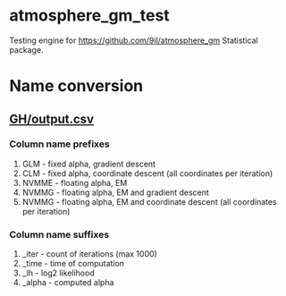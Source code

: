 atmosphere_gm_test
==================

Testing engine for https://github.com/9il/atmosphere_gm Statistical package.

# Name conversion

## [GH/output.csv](data/GH/output.csv)

### Column name prefixes
1. GLM - fixed alpha, gradient descent
2. СLM - fixed alpha, coordinate descent (all coordinates per iteration)
3. NVMME - floating alpha, EM
4. NVMMG - floating alpha, EM and gradient descent
5. NVMMG - floating alpha, EM and coordinate descent (all coordinates per iteration)

### Column name suffixes
1. _iter - count of iterations (max 1000)
2. _time - time of computation
3. _lh - log2 likelihood
4. _alpha - computed alpha
